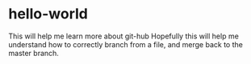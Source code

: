 # hello-world
This will help me learn more about git-hub
Hopefully this will help me understand how to correctly branch from a file, and merge back to the master branch.
